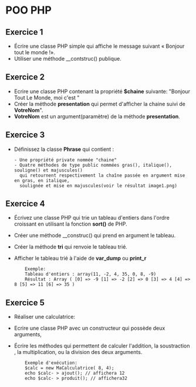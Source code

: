 # POO PHP

## Exercice 1
* Écrire une classe PHP simple qui affiche le message suivant « Bonjour tout le monde !».
* Utiliser une méthode __contstruc() publique.


## Exercice 2
* Ecrire une classe PHP contenant la propriété **$chaine** suivante: "Bonjour Tout Le Monde, moi c'est "
* Créer la méthode **presentation** qui permet d'afficher la chaine suivi de **VotreNom**".
* **VotreNom** est un argument(paramètre) de la méthode **presentation**.

## Exercice 3
* Définissez la classe **Phrase** qui contient :

      - Une propriété private nommée "chaine"
      - Quatre méthodes de type public nommées gras(), italique(), souligne() et majuscules()
        qui retournent respectivement la chaîne passée en argument mise en gras, en italique,
        soulignée et mise en majuscules(voir le résultat image1.png)

## Exercice 4
* Écrivez une classe PHP qui trie un tableau d'entiers dans l'ordre croissant en utilisant la fonction **sort()** de PHP.
* Créer une méthode __construc() qui prend en argument le tableau.
* Créer la méthode **tri** qui renvoie le tableau trié.
* Afficher le tableau trié à l'aide de **var_dump** ou **print_r**

          Exemple:
          Tableau d'entiers : array(11, -2, 4, 35, 0, 8, -9)
          Résultat : Array ( [0] => -9 [1] => -2 [2] => 0 [3] => 4 [4] => 8 [5] => 11 [6] => 35 )

## Exercice 5
* Réaliser une calculatrice:
* Ecrire une classe PHP avec un constructeur qui possède deux arguments,
* Écrire les méthodes qui permettent de calculer l'addition, la soustraction , la multiplication,  ou la division des deux arguments.

          Exemple d'exécution:
          $calc = new MaCalculatrice( 8, 4);
          echo $calc- > ajout(); // affichera 12
          echo $calc- > produit(); // affichera32
